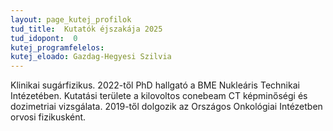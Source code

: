 ```yaml
---
layout: page_kutej_profilok
tud_title:  Kutatók éjszakája 2025
tud_idopont:  0
kutej_programfelelos: 
kutej_eloado: Gazdag-Hegyesi Szilvia
---
```


Klinikai sugárfizikus. 2022-től PhD hallgató a BME Nukleáris Technikai Intézetében. Kutatási területe a kilovoltos conebeam CT képminőségi és dozimetriai vizsgálata. 
2019-től dolgozik az Országos Onkológiai Intézetben orvosi fizikusként.

